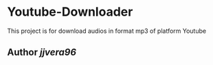 # Youtube-Downloader
This project is for download audios in format mp3 of platform Youtube 

## Author *jjvera96*
